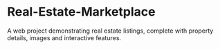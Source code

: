 # Real-Estate-Marketplace
 A web project demonstrating real estate listings, complete with property details, images and interactive features.
